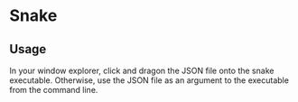 # Snake

## Usage

In your window explorer, click and dragon the JSON file onto the snake executable. Otherwise, use the JSON file as an argument to the executable from the command line.
